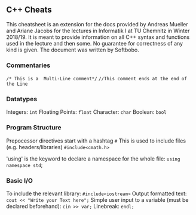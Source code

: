 ## C++ Cheats

This cheatsheet is an extension for the docs provided by Andreas Mueller and Ariane Jacobs for the lectures in Informatik I at TU Chemnitz in Winter 2018/19. It is meant to provide information on all C++ syntax and functions used in the lecture and then some. No guarantee for correctness of any kind is given. The document was written by Softbobo.

### Commentaries

` /* This is a 
Multi-Line comment*/ `
`//This comment ends at the end of the Line`
### Datatypes

Integers: `int`
Floating Points: `float`
Character: `char`
Boolean: `bool`

### Program Structure

Prepocessor directives start with a hashtag `#`
This is used to include files (e.g. headers/libraries) `#include<cmath.h>`

'using' is the keyword to declare a namespace for the whole file: `using namespace std`; 

### Basic I/O

To include the relevant library: `#include<iostream>`
Output formatted text: `cout << "Write your Text here";`
Simple user input to a variable (must be declared beforehand): `cin >> var;`
Linebreak: `endl;`



